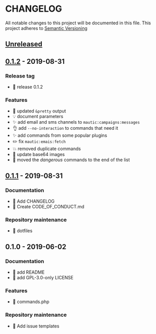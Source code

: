 # CHANGELOG

All notable changes to this project will be documented in this file.
This project adheres to [Semantic Versioning](http://semver.org/spec/v2.0.0.html)

<a name="unreleased"></a>

## [Unreleased]

<a name="0.1.2"></a>

## [0.1.2] - 2019-08-31

### Release tag

- :bookmark: release 0.1.2

### Features

- :art: updated `&pretty` output
- :bulb: document parameters
- :sparkles: add email and sms channels to `mautic:campaigns:messages`
- :ok_hand: add `--no-interaction` to commands that need it
- :sparkles: add commands from some popular plugins
- :pencil2: fix `mautic:emais:fetch`
- :boom: removed duplicate commands
- :bento: update base64 images
- :children_crossing: moved the _dangerous_ commands to the end of the list

<a name="0.1.1"></a>

## [0.1.1] - 2019-08-31

### Documentation

- :memo: Add CHANGELOG
- :page_facing_up: Create CODE_OF_CONDUCT.md

### Repository maintenance

- :wrench: dotfiles


<a name="0.1.0"></a>

## 0.1.0 - 2019-06-02

### Documentation

- :memo: add README
- :page_facing_up: add GPL-3.0-only LICENSE

### Features

- :tada: commands.php

### Repository maintenance

- :page_facing_up: Add issue templates


[Unreleased]: https://github.com/virgilwashere/mautic-cron-commands/compare/0.1.2...HEAD
[0.1.2]: https://github.com/virgilwashere/mautic-cron-commands/compare/0.1.1...0.1.2
[0.1.1]: https://github.com/virgilwashere/mautic-cron-commands/compare/0.1.0...0.1.1
